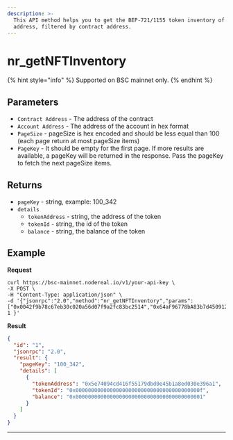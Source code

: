 ```yaml
---
description: >-
  This API method helps you to get the BEP-721/1155 token inventory of an
  address, filtered by contract address.
---
```


# nr\_getNFTInventory

{% hint style="info" %}
Supported on BSC mainnet only.
{% endhint %}

## Parameters

* `Contract Address` - The address of the contract
* `Account Address` - The address of the account in hex format
* `PageSize` - pageSize is hex encoded and should be less equal than 100 (each page return at most pageSize items)
* `PageKey` - It should be empty for the first page. If more results are available, a pageKey will be returned in the response. Pass the pageKey to fetch the next pageSize items.&#x20;

## Returns

* `pageKey` - string, example: 100\_342
* `details`&#x20;
  * `tokenAddress` - string, the address of the token
  * `tokenId` - string, the id of the token
  * `balance` - string, the balance of the token

## Example

**Request**

```
curl https://bsc-mainnet.nodereal.io/v1/your-api-key \
-X POST \
-H "Content-Type: application/json" \
-d '{"jsonrpc":"2.0","method":"nr_getNFTInventory","params":["0x0042f9b78c67eb30c020a56d07f9a2fc83bc2514","0x64aF96778bA83b7d4509123146E2B3b07F7deF52","0x14",""],"id": 1 }'
```

**Result**

```json
{
  "id": "1",
  "jsonrpc": "2.0",
  "result": {
    "pageKey": "100_342",
    "details": [
      {
        "tokenAddress": "0x5e74094cd416f55179dbd0e45b1a8ed030e396a1",
        "tokenId": "0x0000000000000000000000000000000000000000f",
        "balance": "0x00000000000000000000000000000000000000001"
      }
    ]
  }
}
```

****


